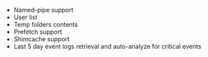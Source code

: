 - Named-pipe support
- User list
- Temp folders contents
- Prefetch support
- Shimcache support
- Last 5 day event logs retrieval and auto-analyze for critical events
